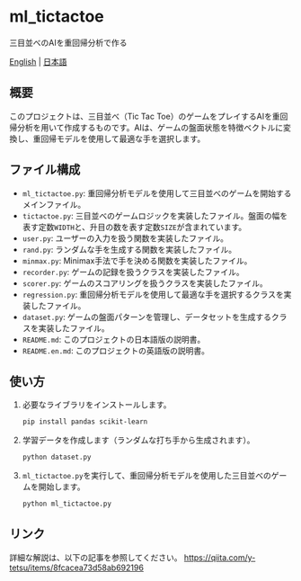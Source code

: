 # ml_tictactoe
三目並べのAIを重回帰分析で作る

[English](README.en.md) | [日本語](README.md)

## 概要
このプロジェクトは、三目並べ（Tic Tac Toe）のゲームをプレイするAIを重回帰分析を用いて作成するものです。AIは、ゲームの盤面状態を特徴ベクトルに変換し、重回帰モデルを使用して最適な手を選択します。

## ファイル構成
- `ml_tictactoe.py`: 重回帰分析モデルを使用して三目並べのゲームを開始するメインファイル。
- `tictactoe.py`: 三目並べのゲームロジックを実装したファイル。盤面の幅を表す定数`WIDTH`と、升目の数を表す定数`SIZE`が含まれています。
- `user.py`: ユーザーの入力を扱う関数を実装したファイル。
- `rand.py`: ランダムな手を生成する関数を実装したファイル。
- `minmax.py`: Minimax手法で手を決める関数を実装したファイル。
- `recorder.py`: ゲームの記録を扱うクラスを実装したファイル。
- `scorer.py`: ゲームのスコアリングを扱うクラスを実装したファイル。
- `regression.py`: 重回帰分析モデルを使用して最適な手を選択するクラスを実装したファイル。
- `dataset.py`: ゲームの盤面パターンを管理し、データセットを生成するクラスを実装したファイル。
- `README.md`: このプロジェクトの日本語版の説明書。
- `README.en.md`: このプロジェクトの英語版の説明書。

## 使い方
1. 必要なライブラリをインストールします。
    ```sh
    pip install pandas scikit-learn
    ```

2. 学習データを作成します（ランダムな打ち手から生成されます）。
    ```sh
    python dataset.py
    ```

3. `ml_tictactoe.py`を実行して、重回帰分析モデルを使用した三目並べのゲームを開始します。
    ```sh
    python ml_tictactoe.py
    ```

## リンク
詳細な解説は、以下の記事を参照してください。
https://qiita.com/y-tetsu/items/8fcacea73d58ab692196
